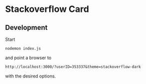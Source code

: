 # Stackoverflow Card


## Development

Start
```
nodemon index.js
```
and point a browser to
```
http://localhost:3000/?userID=353337&theme=stackoverflow-dark
```
with the desired options.
